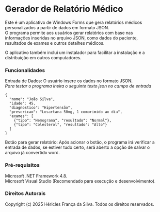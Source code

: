 # Gerador de Relatório Médico

Este é um aplicativo de Windows Forms que gera relatórios médicos personalizados a partir de dados em formato JSON.  
O programa permite aos usuários gerar relatórios com base nas informações inseridas no arquivo JSON, como dados do paciente, resultados de exames e outros detalhes médicos.

O aplicativo também inclui um instalador para facilitar a instalação e a distribuição em outros computadores.

### Funcionalidades
Entrada de Dados: O usuário insere os dados no formato JSON.  
*Para testar o programa insira o seguinte texto json no campo de entrada*
```
{
  "nome": "João Silva",
  "idade": 45,
  "diagnostico": "Hipertensão",
  "prescricao": "Losartana 50mg, 1 comprimido ao dia",
  "exames": [
    {"tipo": "Hemograma", "resultado": "Normal"},
    {"tipo": "Colesterol", "resultado": "Alto"}
  ]
}
```
Botão para gerar relatório: Após acionar o botão, o programa irá verificar a entrada de dados, se estiver tudo certo, será aberto a opção de salvar o arquivo já convertido word.

### Pré-requisitos  

Microsoft .NET Framework 4.8.  
Microsoft Visual Studio (Recomendado para execução e desenvolvimento).  

### Direitos Autorais  

Copyright (c) 2025 Héricles França da Silva. Todos os direitos reservados.
